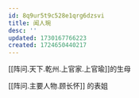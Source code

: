 ```yaml
---
id: 8q9ur5t9c528e1qrg6dzsvi
title: 闻人琬
desc: ''
updated: 1730167766223
created: 1724650440217
---
```


[[阵问.天下.乾州.上官家.上官瑜]]的生母

[[阵问.主要人物.顾长怀]] 的表姐
